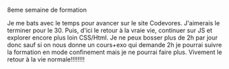 8eme semaine de formation

Je me bats avec le temps pour avancer sur le site Codevores. J'aimerais le terminer pour le 30. Puis, d'ici le retour à la vraie vie, continuer sur JS et explorer encore plus loin CSS/Html. Je ne peux bosser plus de 2h par jour donc sauf si on nous donne un cours+exo qui demande 2h je pourrai suivre la formation en mode confinement mais je ne pourrai faire plus. Vivement le retour à la vie normale!!!!!!!!  
